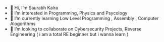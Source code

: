 - 👋 Hi, I’m Saurabh Kalra
- 👀 I’m interested in Programming, Physics and Psycology
- 🌱 I’m currently learning Low Level Programming , Assembly , Computer Alogorithms
- 💞️ I’m looking to collaborate on Cybersecurity Projects, Reverse Engineering ( i am a total RE beginner but i wanna learn )

<!---
lucifer846/lucifer846 is a ✨ special ✨ repository because its `README.md` (this file) appears on your GitHub profile.
You can click the Preview link to take a look at your changes.
--->
